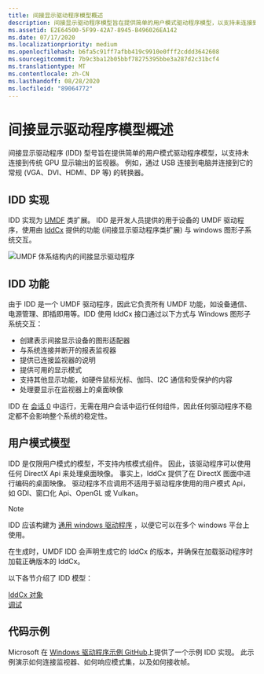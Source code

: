 ```yaml
---
title: 间接显示驱动程序模型概述
description: 间接显示驱动程序模型旨在提供简单的用户模式驱动程序模型，以支持未连接到传统 GPU 显示输出的监视器。
ms.assetid: E2E64500-5F99-42A7-8945-B496026EA142
ms.date: 07/17/2020
ms.localizationpriority: medium
ms.openlocfilehash: b6fa5c91ff7afbb419c9910e0fff2cddd3642608
ms.sourcegitcommit: 7b9c3ba12b05bbf78275395bbe3a287d2c31bcf4
ms.translationtype: MT
ms.contentlocale: zh-CN
ms.lasthandoff: 08/28/2020
ms.locfileid: "89064772"
---
```

# <a name="indirect-display-driver-model-overview"></a>间接显示驱动程序模型概述

间接显示驱动程序 (IDD) 型号旨在提供简单的用户模式驱动程序模型，以支持未连接到传统 GPU 显示输出的监视器。 例如，通过 USB 连接到电脑并连接到它的常规 (VGA、DVI、HDMI、DP 等) 的转换器。

## <a name="idd-implementation"></a>IDD 实现

IDD 实现为 [UMDF](../wdf/getting-started-with-umdf-version-2.md) 类扩展。 IDD 是开发人员提供的用于设备的 UMDF 驱动程序，使用由 [IddCx](/windows-hardware/drivers/ddi/iddcx/) 提供的功能 (间接显示驱动程序类扩展) 与 windows 图形子系统交互。

![UMDF 体系结构内的间接显示驱动程序](images/idd_umdf_arch.png)

## <a name="idd-functionality"></a>IDD 功能

由于 IDD 是一个 UMDF 驱动程序，因此它负责所有 UMDF 功能，如设备通信、电源管理、即插即用等。IDD 使用 IddCx 接口通过以下方式与 Windows 图形子系统交互：

* 创建表示间接显示设备的图形适配器
* 与系统连接并断开的报表监视器
* 提供已连接监视器的说明
* 提供可用的显示模式
* 支持其他显示功能，如硬件鼠标光标、伽玛、I2C 通信和受保护的内容
* 处理要显示在监视器上的桌面映像

IDD 在 [会话 0](../wdf/session-zero-guidelines-for-umdf-drivers.md) 中运行，无需在用户会话中运行任何组件，因此任何驱动程序不稳定都不会影响整个系统的稳定性。

## <a name="user-mode-model"></a>用户模式模型

IDD 是仅限用户模式的模型，不支持内核模式组件。 因此，该驱动程序可以使用任何 DirectX Api 来处理桌面映像。 事实上，IddCx 提供了在 DirectX 图面中进行编码的桌面映像。 驱动程序不应调用不适用于驱动程序使用的用户模式 Api，如 GDI、窗口化 Api、OpenGL 或 Vulkan。

> [!NOTE]
>
> IDD 应该构建为 [通用 windows 驱动程序](../gettingstarted/writing-a-umdf-driver-based-on-a-template.md) ，以便它可以在多个 windows 平台上使用。

在生成时，UMDF IDD 会声明生成它的 IddCx 的版本，并确保在加载驱动程序时加载正确版本的 IddCx。

以下各节介绍了 IDD 模型：

[IddCx 对象](iddcx-objects.md)  
[调试](indirect-display-debugging.md)

## <a name="sample-code"></a>代码示例

Microsoft 在 [Windows 驱动程序示例 GitHub](https://github.com/microsoft/Windows-driver-samples/tree/master/video/IndirectDisplay)上提供了一个示例 IDD 实现。 此示例演示如何连接监视器、如何响应模式集，以及如何接收帧。